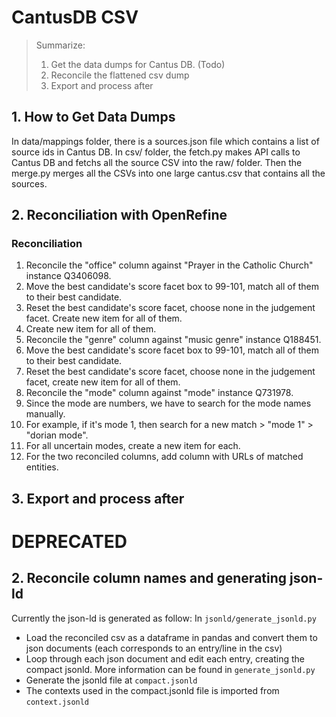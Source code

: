 #   CantusDB CSV

> Summarize:   
>   1.  Get the data dumps for Cantus DB. (Todo)
>   2.  Reconcile the flattened csv dump
>   3.  Export and process after

##  1. How to Get Data Dumps

In data/mappings folder, there is a sources.json file which contains a list of source ids in Cantus DB. In csv/ folder, the fetch.py makes API calls to Cantus DB and fetchs all the source CSV into the raw/ folder. Then the merge.py merges all the CSVs into one large cantus.csv that contains all the sources.

##  2. Reconciliation with OpenRefine

### Reconciliation

1.  Reconcile the "office" column against "Prayer in the Catholic Church" instance Q3406098.
2.  Move the best candidate's score facet box to 99-101, match all of them to their best candidate.
3.  Reset the best candidate's score facet, choose none in the judgement facet. Create new item for all of them.
4.  Create new item for all of them.
5.  Reconcile the "genre" column against "music genre" instance Q188451.
6.  Move the best candidate's score facet box to 99-101, match all of them to their best candidate.
7.  Reset the best candidate's score facet, choose none in the judgement facet, create new item for all of them.
8.  Reconcile the "mode" column against "mode" instance Q731978.
9.  Since the mode are numbers, we have to search for the mode names manually.
10. For example, if it's mode 1, then search for a new match > "mode 1" > "dorian mode".
11. For all uncertain modes, create a new item for each.
12. For the two reconciled columns, add column with URLs of matched entities.

##  3. Export and process after

# DEPRECATED

##  2. Reconcile column names and generating json-ld 
Currently the json-ld is generated as follow:
In `jsonld/generate_jsonld.py`
- Load the reconciled csv as a dataframe in pandas and convert them to json documents (each corresponds to an entry/line in the csv)
- Loop through each json document and edit each entry, creating the compact jsonld. More information can be found in `generate_jsonld.py`
- Generate the jsonld file at `compact.jsonld`
- The contexts used in the compact.jsonld file is imported from `context.jsonld`
